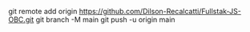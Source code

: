 git remote add origin https://github.com/Dilson-Recalcatti/Fullstak-JS-OBC.git
git branch -M main
git push -u origin main
